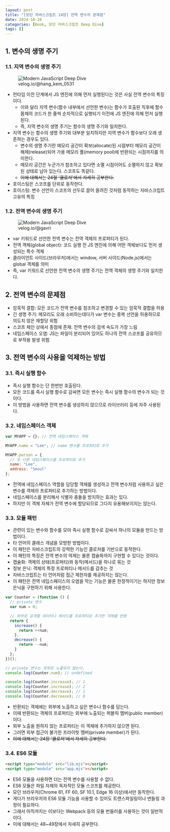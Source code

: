 ```yaml
---
layout: post
title: "[모던 자바스크립트 14장] 전역 변수의 문제점"
date: 2024-10-28
categories: [Book, 모던 자바스크립트 Deep Dive]
tags: []
---
```


## 1. 변수의 생명 주기

### 1.1. 지역 변수의 생명 주기

<figure>
	<img src="https://velog.velcdn.com/images%2Fhang_kem_0531%2Fpost%2Fe7dca669-b646-4a02-abe8-8693646d24d7%2Fimage.png" alt="Modern JavaScript Deep Dive">
	<figcaption>velog.io/@hang_kem_0531</figcaption>
</figure>

- 런타임 이전 단계에서 JS 엔진에 의해 먼저 실행된다는 것은 사실 전역 변수의 특징이다.
  - 이와 달리 지역 변수(함수 내부에서 선언한 변수)는 함수가 호출된 직후에 함수 몸체의 코드가 한 줄씩 순차적으로 실행되기 이전에 JS 엔진에 의해 먼저 실행된다.
  - 즉, 지역 변수의 생명 주기는 함수의 생명 주기와 일치한다.
- 지역 변수는 함수의 생명 주기와 대부분 일치하지만 지역 변수가 함수보다 오래 생존하는 경우도 있다.
  - 변수의 생명 주기란 메모리 공간이 확보(allocate)된 시점부터 메모리 공간이 해제(release)되어 가용 메모리 풀(memory pool)에 반환되는 시점까지를 의미한다.
  - 메모리 공간은 누군가가 참조하고 있다면 소멸 시점이어도 소멸하지 않고 확보된 상태로 남아 있는다. 스코프도 똑같다.
  - ~~이에 대해서는 24절 '클로저'에서 자세히 공부한다.~~
- 호이스팅은 스코프를 단위로 동작한다.
- 호이스팅: 변수 선언이 스코프의 선두로 끌어 올려진 것처럼 동작하는 자바스크립트 고유의 특징

### 1.2. 전역 변수의 생명 주기

<figure>
	<img src="https://velog.velcdn.com/images%2Fgavri%2Fpost%2Fc04cbff8-d2a1-49f7-987b-22cd9818e51e%2Fimage.png" alt="Modern JavaScript Deep Dive">
	<figcaption>velog.io/@gavri</figcaption>
</figure>

- var 키워드로 선언한 전역 변수는 전역 객체의 프로퍼티가 된다.
- 전역 객체(global object): 코드 실행 전 JS 엔진에 의해 어떤 객체보다도 먼저 생성되는 특수 객체
- 클라이언트 사이드(브라우저)에서는 window, 서버 사이드(Node.js)에서는 global 객체를 의미
- 즉, var 키워드로 선언한 전역 변수의 생명 주기는 전역 객체의 생명 주기와 일치한다.

## 2. 전역 변수의 문제점

- 암묵적 결합: 모든 코드가 전역 변수를 참조하고 변경할 수 있는 암묵적 결합을 허용
- 긴 생명 주기: 메모리도 오래 소비하는데다가 var 변수는 중복 선언을 허용하므로 의도치 않은 재할당 위험
- 스코프 체인 상에서 종점에 존재: 전역 변수의 검색 속도가 가장 느림
- 네임스페이스 오염: JS는 파일이 분리되어 있어도 하나의 전역 스코프를 공유하므로 부작용 발생 위험

## 3. 전역 변수의 사용을 억제하는 방법

### 3.1. 즉시 실행 함수

- 즉시 실행 함수는 단 한번만 호출된다.
- 모든 코드를 즉시 실행 함수로 감싸면 모든 변수는 즉시 실행 함수의 변수가 되는 것이다.
- 이 방법을 사용하면 전역 변수를 생성하지 않으므로 라이브러리 등에 자주 사용된다.

### 3.2. 네임스페이스 객체

```javascript
var MYAPP = {}; // 전역 네임스페이스 객체

MYAPP.name = "Lee"; // name 변수를 프로퍼티로 추가

MYAPP.person = {
  // 또 다른 네임스페이스를 프로퍼티로 추가
  name: "Lee",
  address: "Seoul"
};
```

- 전역에 네임스페이스 역할을 담당할 객체를 생성하고 전역 변수처럼 사용하고 싶은 변수를 객체의 프로퍼티로 추가하는 방법이다.
- 네임스페이스를 분리해서 식별자 충돌을 방지하는 효과는 있다.
- 하지만 이 객체 자체가 전역 변수에 할당되므로 그다지 유용해보이지는 않는다.

### 3.3. 모듈 패턴

- 관련이 있는 변수와 함수를 모아 즉시 실행 함수로 감싸서 하나의 모듈을 만드는 방법이다.
- 타 언어의 클래스 개념을 모방한 방법이다.
- 이 패턴은 자바스크립트의 강력한 기능인 클로저를 기반으로 동작한다.
- 이 패턴의 특징은 전역 변수의 억제는 물론 캡슐화까지 구현할 수 있다는 것이다.
- 캡슐화: 객체의 상태(프로퍼티)와 동작(메서드)을 하나로 묶는 것
- 정보 은닉: 객체의 특정 프로퍼티나 메서드를 감추는 것
- 자바스크립트는 타 언어처럼 접근 제한자를 제공하지는 않는다.
- 이 패턴은 전역 네임스페이스의 오염을 막는 기능은 물론 한정적이기는 하지만 정보 은닉을 구현하기 위해 사용한다.

```javascript
var Counter = (function () {
  // private 변수
  var num = 0;

  // 외부로 공개할 데이터나 메서드를 프로퍼티로 추가한 객체를 반환
  return {
    increase() {
      return ++num;
    },
    decrease() {
      return --num;
    }
  };
})();

// private 변수는 외부로 노출되지 않는다.
console.log(Counter.num); // undefined

console.log(Counter.increase); // 1
console.log(Counter.increase); // 2
console.log(Counter.decrease); // 1
console.log(Counter.decrease); // 0
```

- 반환되는 객체에는 외부에 노출하고 싶은 변수나 함수를 담는다.
- 이때 반환되는 객체의 프로퍼티는 외부에 노출되는 퍼블릭 멤버(public member)이다.
- 외부 노출을 원하지 않는 프로퍼티는 이 객체에 추가하지 않으면 된다.
- 그러면 외부 접근이 불가한 프라이빗 멤버(private member)가 된다.
- ~~이에 대해서는 24장 '클로저'에서 자세히 공부한다.~~

### 3.4. ES6 모듈

```html
<script type="module" src="lib.mjs"></script>
<script type="module" src="app.mjs"></script>
```

- ES6 모듈을 사용하면 더는 전역 변수를 사용할 수 없다.
- ES6 모듈은 파일 자체의 독자적인 모듈 스코프를 제공한다.
- 모던 브라우저(Chrome 61, FF 60, SF 10.1, Edge 16 이상)에서만 동작한다.
- 게다가 브라우저의 ES6 모듈 기능을 사용할 수 있어도 트랜스파일링이나 번들링 과정이 필요하다.
- 그래서 아직까지는 이보다는 Webpack 등의 모듈 번들러를 사용하는 것이 일반적이다.
- 이에 대해서는 48~49장에서 자세히 공부한다.

